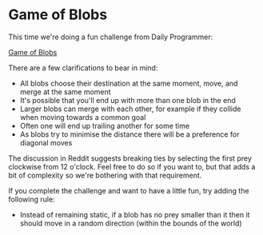 # Game of Blobs #

This time we're doing a fun challenge from Daily Programmer:

[Game of Blobs](https://www.reddit.com/r/dailyprogrammer/comments/aldexk/20190130_challenge_374_intermediate_the_game_of/)

There are a few clarifications to bear in mind:

- All blobs choose their destination at the same moment, move, and merge at the same moment
- It's possible that you'll end up with more than one blob in the end
- Larger blobs can merge with each other, for example if they collide when moving towards a common goal
- Often one will end up trailing another for some time
- As blobs try to minimise the distance there will be a preference for diagonal moves

The discussion in Reddit suggests breaking ties by selecting the first prey clockwise from 12 o'clock. Feel free to do
so if you want to, but that adds a bit of complexity so we're bothering with that requirement.

If you complete the challenge and want to have a little fun, try adding the following rule:

- Instead of remaining static, if a blob has no prey smaller than it then it should move in a random direction (within
  the bounds of the world)

